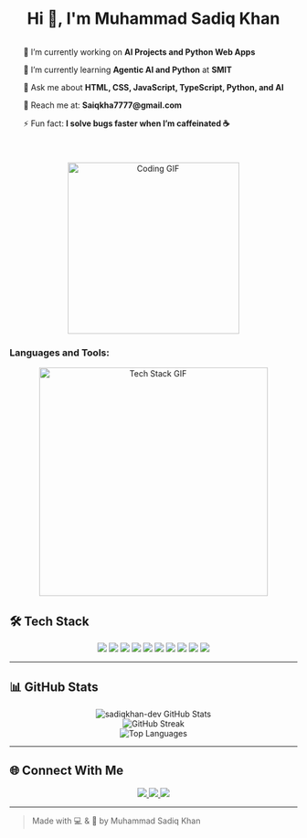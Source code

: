 <h1 align="center">Hi 👋, I'm Muhammad Sadiq Khan</h1>
<!-- Side-by-side layout: Content on Left, GIF on Right -->
<div align="center" style="display: flex; justify-content: center; align-items: center; gap: 40px; flex-wrap: wrap;">
  <!-- Text Content -->
  <div style="text-align: left; max-width: 500px;">
    <p>🔭 I’m currently working on <strong>AI Projects and Python Web Apps</strong></p>
    <p>🌱 I’m currently learning <strong>Agentic AI and Python</strong> at <strong>SMIT</strong></p>
    <p>💬 Ask me about <strong>HTML, CSS, JavaScript, TypeScript, Python, and AI</strong></p>
    <p>📧 Reach me at: <strong>Saiqkha7777@gmail.com</strong></p>
    <p>⚡ Fun fact: <strong>I solve bugs faster when I’m caffeinated ☕</strong></p>
  </div>

  <!-- Coding GIF -->
  <div>
    <img src="https://media.giphy.com/media/qgQUggAC3Pfv687qPC/giphy.gif" alt="Coding GIF" width="300" />
  </div>
</div>

### Languages and Tools:

<!-- Avoiding right-aligned GIF to prevent layout issues -->
<p align="center">
  <img src="https://media.giphy.com/media/xT9IgzoKnwFNmISR8I/giphy.gif" alt="Tech Stack GIF" width="400"/>
</p>

## 🛠️ Tech Stack

<p align="center">
  <img src="https://img.shields.io/badge/HTML5-E34F26?style=for-the-badge&logo=html5&logoColor=white"/>
  <img src="https://img.shields.io/badge/CSS3-1572B6?style=for-the-badge&logo=css3&logoColor=white"/>
  <img src="https://img.shields.io/badge/JavaScript-F7DF1E?style=for-the-badge&logo=javascript&logoColor=black"/>
  <img src="https://img.shields.io/badge/TypeScript-3178C6?style=for-the-badge&logo=typescript&logoColor=white"/>
  <img src="https://img.shields.io/badge/Python-3776AB?style=for-the-badge&logo=python&logoColor=white"/>
  <img src="https://img.shields.io/badge/Next.js-000000?style=for-the-badge&logo=next.js&logoColor=white"/>
  <img src="https://img.shields.io/badge/Tailwind_CSS-38B2AC?style=for-the-badge&logo=tailwind-css&logoColor=white"/>
  <img src="https://img.shields.io/badge/Bootstrap-7952B3?style=for-the-badge&logo=bootstrap&logoColor=white"/>
  <img src="https://img.shields.io/badge/Streamlit-FF4B4B?style=for-the-badge&logo=streamlit&logoColor=white"/>
  <img src="https://img.shields.io/badge/FastAPI-009688?style=for-the-badge&logo=fastapi&logoColor=white"/>
</p>

---

## 📊 GitHub Stats

<p align="center">
  <img src="https://github-readme-stats.vercel.app/api?username=sadiqkhan-dev&show_icons=true&locale=en" alt="sadiqkhan-dev GitHub Stats" />
  <br />
  <img src="https://github-readme-streak-stats.herokuapp.com/?user=sadiqkhan-dev" alt="GitHub Streak" />
  <br />
  <img src="https://github-readme-stats.vercel.app/api/top-langs?username=sadiqkhan-dev&show_icons=true&locale=en&layout=compact" alt="Top Languages" />
</p>

---

## 🌐 Connect With Me

<p align="center">
  <a href="https://www.linkedin.com/in/sadiqkhan-dev/" target="_blank">
    <img src="https://img.shields.io/badge/LinkedIn-blue?style=for-the-badge&logo=linkedin&logoColor=white"/>
  </a>
  <a href="mailto:Saiqkha7777@gmail.com" target="_blank">
    <img src="https://img.shields.io/badge/Gmail-D14836?style=for-the-badge&logo=gmail&logoColor=white"/>
  </a>
  <a href="https://github.com/sadiqkhan-dev" target="_blank">
    <img src="https://img.shields.io/badge/GitHub-100000?style=for-the-badge&logo=github&logoColor=white"/>
  </a>
</p>

---

> Made with 💻 & 💖 by Muhammad Sadiq Khan

